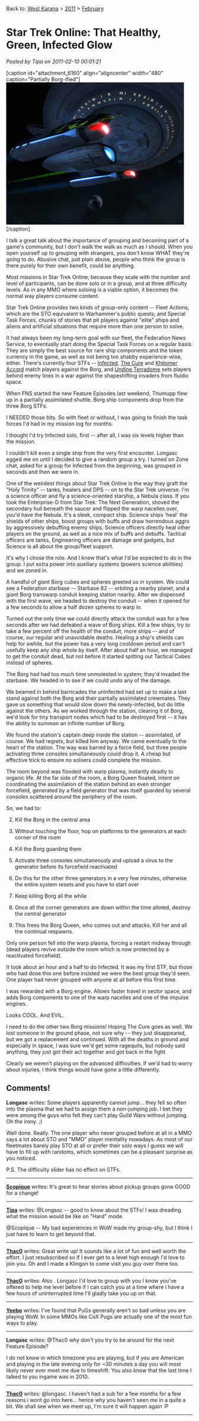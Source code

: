 Back to: [West Karana](/posts/westkarana.md) > [2011](/posts/2011/westkarana.md) > [February](./westkarana.md)
# Star Trek Online: That Healthy, Green, Infected Glow

*Posted by Tipa on 2011-02-10 00:01:21*

[caption id="attachment\_6160" align="aligncenter" width="480" caption="Partially Borg-ified"][![](../../../uploads/2011/02/GameClient-2011-02-06-21-44-38-94-480x384.jpg "Partially Borg-ified")](../../../uploads/2011/02/GameClient-2011-02-06-21-44-38-94.jpg)[/caption]

I talk a great talk about the importance of grouping and becoming part of a game's community, but I don't walk the walk as much as I should. When you open yourself up to grouping with strangers, you don't know WHAT they're going to do. Abusive chat, just plain abuse, people who think the group is there purely for their own benefit, could be anything.

Most missions in Star Trek Online, because they scale with the number and level of participants, can be done solo or in a group, and at three difficulty levels. As in any MMO where soloing is a viable option, it becomes the normal way players consume content.

Star Trek Online provides two kinds of group-only content -- Fleet Actions, which are the STO equivalent to Warhammer's public quests; and Special Task Forces, chunks of stories that pit players against "elite" ships and aliens and artificial situations that require more than one person to solve.

It had always been my long-term goal with our fleet, the Federation News Service, to eventually start doing the Special Task Forces on a regular basis. They are simply the best source for rare ship components and the token currency in the game, as well as not being too shabby experience-wise, either. There's currently four STFs -- [Infected](http://www.startrekonline.com/node/1239), [The Cure](http://www.startrekonline.com/the_cure) and [Khitomer Accord](http://www.startrekonline.com/node/1494) match players against the Borg, and [Undine Terradome](http://www.startrekonline.com/node/1678) sets players behind enemy lines in a war against the shapeshifting invaders from fluidic space.

When FNS started the new Feature Episodes last weekend, Thumupp flew up in a partially assimilated shuttle. Borg ship components drop from the three Borg STFs.

I NEEDED those bits. So with fleet or without, I was going to finish the task forces I'd had in my mission log for months.

I thought I'd try Infected solo, first -- after all, I was six levels higher than the mission.

I couldn't kill even a single ship from the very first encounter. Longasc egged me on until I decided to give a random group a try. I turned on Zone chat, asked for a group for Infected from the beginning, was grouped in seconds and then we were in.

One of the weirdest things about Star Trek Online is the way they graft the "Holy Trinity" -- tanks, healers and DPS -- on to the Star Trek universe. I'm a science officer and fly a science-oriented starship, a Nebula class. If you took the Enterprise-D from Star Trek: The Next Generation, shoved the secondary hull beneath the saucer and flipped the warp nacelles over, you'd have the Nebula. It's a sleek, compact ship. Science ships 'heal' the shields of other ships, boost groups with buffs and draw horrendous aggro by aggressively debuffing enemy ships. Science officers directly heal other players on the ground, as well as a nice mix of buffs and debuffs. Tactical officers are tanks, Engineering officers are damage and gadgets, but Science is all about the group/fleet support.

It's why I chose the role. And I knew that's what I'd be expected to do in the group. I put extra power into auxiliary systems (powers science abilities) and we zoned in.

A handful of giant Borg cubes and spheres greeted us in system. We could see a Federation starbase -- Starbase 82 -- orbiting a nearby planet, and a giant Borg transwarp conduit keeping station nearby. After we dispensed with the first wave, we headed to destroy the conduit -- when it opened for a few seconds to allow a half dozen spheres to warp in.

Turned out the only time we could directly attack the conduit was for a few seconds after we had defeated a wave of Borg ships. Kill a few ships, try to take a few percent off the health of the conduit, more ships -- and of course, our regular and unavoidable deaths. Healing a ship's shields can help for awhile, but the power has a very long cooldown period and can't usefully keep any ship whole by itself. After about half an hour, we managed to get the conduit dead, but not before it started spitting out Tactical Cubes instead of spheres.

The Borg had had too much time unmolested in system; they'd invaded the starbase. We headed in to see if we could undo any of the damage.

We beamed in behind barricades the uninfected had set up to make a last stand against both the Borg and their partially assimilated crewmates. They gave us something that would slow down the newly-infected, but do little against the others. As we worked through the station, clearing it of Borg, we'd look for tiny transport nodes which had to be destroyed first -- it has the ability to summon an infinite number of Borg.

We found the station's captain deep inside the station -- assimilated, of course. We had regrets, but killed him anyway. We came eventually to the heart of the station. The way was barred by a force field, but three people activating three consoles simultaneously could drop it. A cheap but effective trick to ensure no soloers could complete the mission.

The room beyond was flooded with warp plasma, instantly deadly to organic life. At the far side of the room, a Borg Queen floated, intent on coordinating the assimilation of the station behind an even stronger forcefield, generated by a field generator that was itself guarded by several consoles scattered around the periphery of the room.

So, we had to:

 2. Kill the Borg in the central area

 4. Without touching the floor, hop on platforms to the generators at each corner of the room

 6. Kill the Borg guarding them

 8. Activate three consoles simultaneously and upload a virus to the generator before its forcefield reactivated

 10. Do this for the other three generators in a very few minutes, otherwise the entire system resets and you have to start over

 12. Keep killing Borg all the while

 14. Once all the corner generators are down within the time alloted, destroy the central generator

 16. This frees the Borg Queen, who comes out and attacks. Kill her and all the continual respawns.

 


Only one person fell into the warp plasma, forcing a restart midway through (dead players revive outside the room which is now protected by a reactivated forcefield).

It took about an hour and a half to do Infected. It was my first STF, but those who had done this one before insisted we were the best group they'd seen. One player had never grouped with anyone at all before this first time.

I was rewarded with a Borg engine. Allows faster travel in sector space, and adds Borg components to one of the warp nacelles and one of the impulse engines.

Looks COOL. And EVIL.

I need to do the other two Borg missions! Hoping The Cure goes as well. We lost someone in the ground phase, not sure why -- they just disappeared, but we got a replacement and continued. With all the deaths in ground and especially in space, I was sure we'd get some ragequits, but nobody said anything, they just got their act together and got back in the fight.

Clearly we weren't playing on the advanced difficulties. If we'd had to worry about injuries, I think things would have gone a little differently.


## Comments!

**Longasc** writes: Some players apparently cannot jump... they fell so often into the plasma that we had to assign them a non-jumping job. I bet they were among the guys who felt they can't play Guild Wars without jumping. Oh the irony. ;)

Well done. Really. The one player who never grouped before at all in a MMO says a lot about STO and "MMO" player mentality nowadays. As most of our fleetmates barely play STO at all or prefer their solo ways I guess we will have to fill up with randoms, which sometimes can be a pleasant surprise as you noticed.

P.S. The difficulty slider has no effect on STFs.

---

**[Scopique](http://levelcapped.com)** writes: It's great to hear stories about pickup groups gone GOOD for a change!

---

**[Tipa](https://chasingdings.com)** writes: @Longasc -- good to know about the STFs! I was dreading what the mission would be like on "Hard" mode.

@Scopique -- My bad experiences in WoW made my group-shy, but I think I just have to learn to get beyond that.

---

**[Thac0](http://phentaripress.wordpress.com)** writes: Great write up! It sounds like a lot of fun and well worth the effort. I just resubscribed so if I ever get to a level high enough I'd love to join you. Oh and I made a Klingon to come visit you guy over there too.

---

**[Thac0](http://phentaripress.wordpress.com)** writes: Also . Longasc I'd love to group with you I know you've offered to help me level before if I can catch you at a time where i have a few hours of uninterrupted time I'll gladly take you up on that.

---

**[Yeebo](http://yfernbottom.blogspot.com/)** writes: I've found that PuGs generally aren't so bad unless you are playing WoW. In some MMOs like CoX Pugs are actually one of the most fun ways to play.

---

**Longasc** writes: @Thac0 why don't you try to be around for the next Feature Episode?

I do not know in which timezone you are playing, but if you are American and playing in the late evening only for ~30 minutes a day you will most likely never ever meet me due to timeshift. You also know that the last time I talked to you ingame was in 2010.

---

**[Thac0](http://phentaripress.wordpress.com)** writes: @longasc. I haven't had a sub for a few months for a few reasons i wont go into here... hence why you haven't seen me in a quite a bit. We shall see when we meet up, I'm sure it will happen again :P

---

